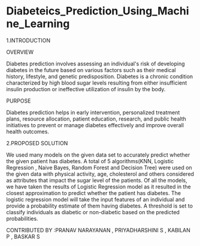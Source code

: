 # Diabeteics_Prediction_Using_Machine_Learning
1.INTRODUCTION

OVERVIEW

Diabetes prediction involves assessing an individual's risk of developing diabetes in the future based on various factors such as their medical history, lifestyle, and genetic predisposition. Diabetes is a chronic condition characterized by high blood sugar levels resulting from either insufficient insulin production or ineffective utilization of insulin by the body.

PURPOSE

Diabetes prediction helps in early intervention, personalized treatment plans, resource allocation, patient education, research, and public health initiatives to prevent or manage diabetes effectively and improve overall health outcomes.

2.PROPOSED SOLUTION

We used many models on the given data set to accurately predict whether the given patient has diabetes. A total of 5 algorithms(KNN, Logistic Regression , Naive Bayes, Random Forest and Decision Tree) were used on the given data with physical activity, age, cholesterol and others considered as attributes that impact the sugar level of the patients. Of all the models, we have taken the results of Logistic Regression model as it resulted in the closest approximation to predict whether the patient has diabetes. The logistic regression model will take the input features of an individual and provide a probability estimate of them having diabetes. A threshold is set to classify individuals as diabetic or non-diabetic based on the predicted probabilities.

CONTRIBUTED BY :PRANAV NARAYANAN , PRIYADHARSHINI S , KABILAN P , BASKAR S 
